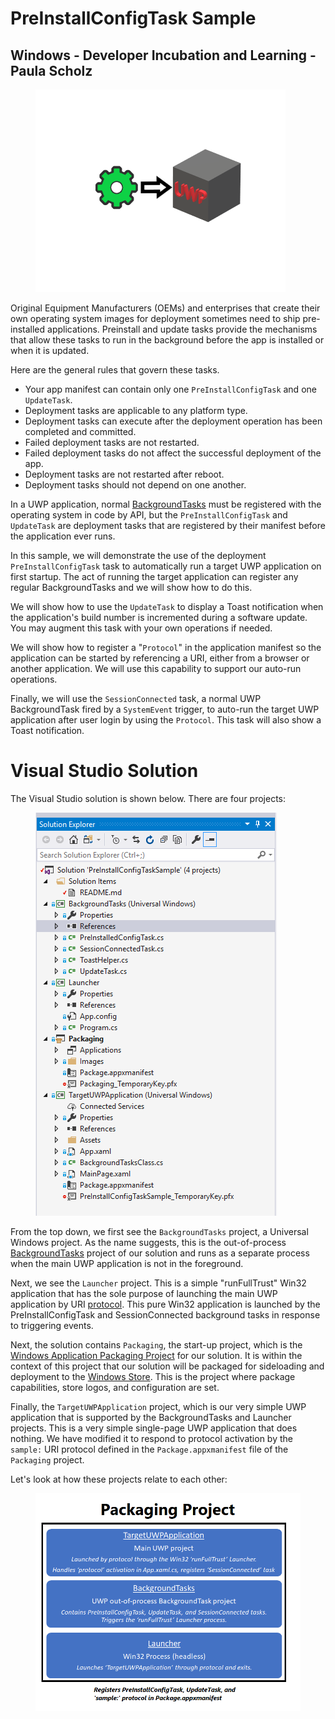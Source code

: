 # PreInstallConfigTask Sample
## Windows - Developer Incubation and Learning - Paula Scholz

<figure>
  <img src="docimages/PreInstallConfigTaskBadge.png" alt="Pre-Install Config Task"/>
</figure>
Original Equipment Manufacturers (OEMs) and enterprises that create their own operating system images for deployment sometimes need to ship pre-installed applications.  Preinstall and update tasks provide the mechanisms that allow these tasks to run in the background before the app is installed or when it is updated.

Here are the general rules that govern these tasks.
  *  Your app manifest can contain only one `PreInstallConfigTask` and one `UpdateTask`.
  *  Deployment tasks are applicable to any platform type.
  *  Deployment tasks can execute after the deployment operation has been completed and committed.
  *  Failed deployment tasks are not restarted.
  *  Failed deployment tasks do not affect the successful deployment of the app.
  *  Deployment tasks are not restarted after reboot.
  *  Deployment tasks should not depend on one another.

In a UWP application, normal [BackgroundTasks](https://docs.microsoft.com/en-us/windows/uwp/launch-resume/support-your-app-with-background-tasks "Support your app with background tasks") must be registered with the operating system in code by API, but the `PreInstallConfigTask` and `UpdateTask` are deployment tasks that are registered by their manifest before the application ever runs.

In this sample, we will demonstrate the use of the deployment `PreInstallConfigTask` task to automatically run a target UWP application on first startup.  The act of running the target application can register any regular BackgroundTasks and we will show how to do this.

We will show how to use the `UpdateTask` to display a Toast notification when the application's build number is incremented during a software update.  You may augment this task with your own operations if needed.

We will show how to register a "`Protocol`" in the application manifest so the application can be started by referencing a URI, either from a browser or another application.  We will use this capability to support our auto-run operations.

Finally, we will use the `SessionConnected` task, a normal UWP BackgroundTask fired by a `SystemEvent` trigger, to auto-run the target UWP application after user login by using the `Protocol`.  This task will also show a Toast notification.

# Visual Studio Solution

The Visual Studio solution is shown below.  There are four projects:
<figure>
  <img src="docimages/VisualStudioSolution.png" alt="Visual Studio Solution"/>
</figure>

From the top down, we first see the `BackgroundTasks` project, a Universal Windows project. As the name suggests, this is the out-of-process [BackgroundTasks](https://docs.microsoft.com/en-us/windows/uwp/launch-resume/create-and-register-a-background-task "Create and register an out-of-process background task") project of our solution and runs as a separate process when the main UWP application is not in the foreground.

Next, we see the `Launcher` project.  This is a simple "runFullTrust" Win32 application that has the sole purpose of launching the main UWP application by URI [protocol](https://msdn.microsoft.com/en-us/magazine/mt842502.aspx "Protocol Registration and Activation in UWP Apps").  This pure Win32 application is launched by the PreInstallConfigTask and SessionConnected background tasks in response to triggering events.

Next, the solution contains `Packaging`, the start-up project, which is the [Windows Application Packaging Project](https://docs.microsoft.com/en-us/windows/uwp/porting/desktop-to-uwp-packaging-dot-net "Package a desktop application by using Visual Studio") for our solution.  It is within the context of this project that our solution will be packaged for sideloading and deployment to the [Windows Store](https://www.microsoft.com/en-us/store/apps/windows "Windows Store main page").  This is the project where package capabilities, store logos, and configuration are set.

Finally, the `TargetUWPApplication` project, which is our very simple UWP application that is supported by the BackgroundTasks and Launcher projects.  This is a very simple single-page UWP application that does nothing. We have modified it to respond to protocol activation by the `sample:` URI protocol defined in the `Package.appxmanifest` file of the `Packaging` project.

Let's look at how these projects relate to each other:
<figure>
  <img src="docimages/ProjectLayers.png" alt="Project Layers"/>
</figure>